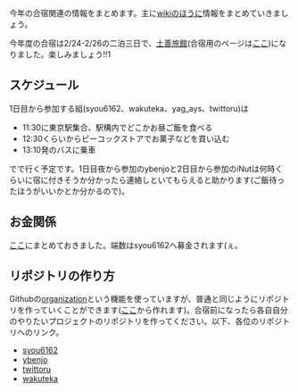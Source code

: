 今年の合宿関連の情報をまとめます。主に[wikiのほうに](https://github.com/TrainingCamp2012/TrainingCamp2012/wiki)情報をまとめていきましょう。

今年度の合宿は2/24-2/26の二泊三日で、[土善旅館](http://www3.ocn.ne.jp/~dozen/)(合宿用のページは[ここ](https://github.com/TrainingCamp2012/TrainingCamp2012/wiki/土善旅館))になりました。楽しみましょう!!1

## スケジュール
1日目から参加する組(syou6162、wakuteka、yag_ays、twittoru)は

- 11:30に東京駅集合、駅構内でどこかお昼ご飯を食べる
- 12:30くらいからピーコックストアでお菓子などを買い込む
- 13:10発のバスに乗車

でで行く予定です。1日目夜から参加のybenjoと2日目から参加のiNutは何時くらいに宿に付きそうか分かったら連絡しといてもらえると助かります(ご飯待ったほうがいいかとか分かるので)。

## お金関係
[ここ](https://github.com/TrainingCamp2012/TrainingCamp2012/issues/5)にまとめておきました。端数はsyou6162へ募金されます(ぇ。

## リポジトリの作り方
Githubの[organization](https://github.com/blog/674-introducing-organizations)という機能を使っていますが、普通と同じようにリポジトリを作っていくことができます([ここ](https://github.com/organizations/TrainingCamp2012/repositories/new)から作れます)。合宿前になったら各自自分のやりたいプロジェクトのリポジトリを作ってください。以下、各位のリポジトリへのリンク。

- [syou6162](https://github.com/TrainingCamp2012/TinyWordSegmenter)
- [ybenjo](https://github.com/TrainingCamp2012/seiyu_prediction)
- [twittoru](https://github.com/TrainingCamp2012/p5-OreOre-Readtwit)
- [wakuteka](https://github.com/TrainingCamp2012/CharacterLookupper)